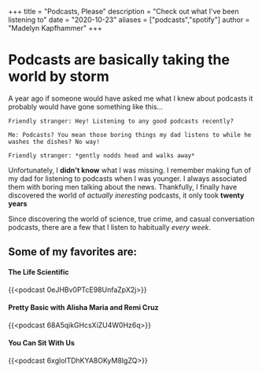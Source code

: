 +++
title = "Podcasts, Please"
description = "Check out what I've been listening to"
date = "2020-10-23"
aliases = ["podcasts","spotify"]
author = "Madelyn Kapfhammer"
+++

# Podcasts are basically taking the world by storm

A year ago if someone would have asked me what I knew about podcasts it probably would have gone something like this...

    Friendly stranger: Hey! Listening to any good podcasts recently?

    Me: Podcasts? You mean those boring things my dad listens to while he washes the dishes? No way!

    Friendly stranger: *gently nodds head and walks away*

Unfortunately, I **didn't know** what I was missing. I remember making fun of my dad for listening to podcasts when I was younger. I always associated them with boring men talking about the news. Thankfully, I finally have discovered the world of _actually ineresting_ podcasts, it only took **twenty years**

Since discovering the world of science, true crime, and casual conversation podcasts, there are a few that I listen to habitually _every week_.

## Some of my favorites are:

#### The Life Scientific
{{<podcast 0eJHBv0PTcE98UnfaZpX2j>}}

#### Pretty Basic with Alisha Maria and Remi Cruz

{{<podcast 68A5qikGHcsXiZU4W0Hz6q>}}

#### You Can Sit With Us
{{<podcast 6xglolTDhKYA8OKyM8IgZQ>}}
